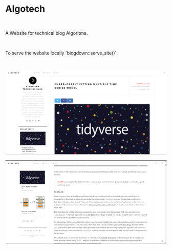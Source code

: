 Algotech
========

 

A Website for technical blog Algoritma.

 

To serve the website locally \`blogdown::serve_site()\`.

 

![](public/img/main/ss1.png)

![](public/img/main/ss2.png)

 

 
